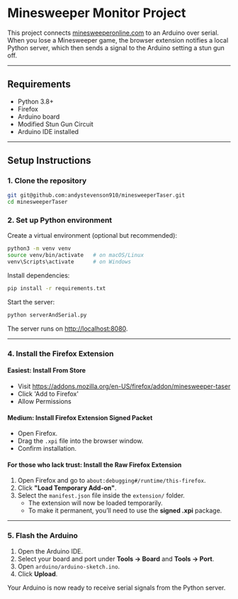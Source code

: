 # Minesweeper Monitor Project

This project connects [minesweeperonline.com](https://minesweeperonline.com) to an Arduino over serial.  
When you lose a Minesweeper game, the browser extension notifies a local Python server, which then sends a signal to the Arduino setting a stun gun off.

---

## Requirements

- Python 3.8+  
- Firefox 
- Arduino board
- Modified Stun Gun Circuit
- Arduino IDE installed  

---

## Setup Instructions

### 1. Clone the repository

~~~bash
git git@github.com:andystevenson910/minesweeperTaser.git
cd minesweeperTaser
~~~

### 2. Set up Python environment

Create a virtual environment (optional but recommended):

~~~bash
python3 -m venv venv
source venv/bin/activate   # on macOS/Linux
venv\Scripts\activate      # on Windows
~~~

Install dependencies:

~~~bash
pip install -r requirements.txt
~~~

Start the server:

~~~bash
python serverAndSerial.py
~~~

The server runs on [http://localhost:8080](http://localhost:8080).

---

### 4. Install the Firefox Extension

#### Easiest: Install From Store

- Visit https://addons.mozilla.org/en-US/firefox/addon/minesweeper-taser
- Click 'Add to Firefox'
- Allow Permissions

#### Medium: Install Firefox Extension Signed Packet

- Open Firefox.  
- Drag the `.xpi` file into the browser window.  
- Confirm installation.  


#### For those who lack trust: Install the Raw Firefox Extension

1. Open Firefox and go to `about:debugging#/runtime/this-firefox`.  
2. Click **"Load Temporary Add-on"**.  
3. Select the `manifest.json` file inside the `extension/` folder.  
   - The extension will now be loaded temporarily.  
   - To make it permanent, you’ll need to use the **signed .xpi** package.  

---

### 5. Flash the Arduino

1. Open the Arduino IDE.  
2. Select your board and port under **Tools → Board** and **Tools → Port**.  
3. Open `arduino/arduino-sketch.ino`.  
4. Click **Upload**.  

Your Arduino is now ready to receive serial signals from the Python server.


